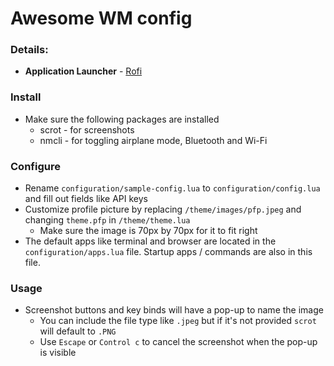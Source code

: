 # Awesome WM config

### Details:

- **Application Launcher** - [Rofi](https://github.com/davatorium/rofi)

### Install

- Make sure the following packages are installed
  - scrot - for screenshots
  - nmcli - for toggling airplane mode, Bluetooth and Wi-Fi

### Configure

- Rename `configuration/sample-config.lua` to `configuration/config.lua` and fill out fields like API keys
- Customize profile picture by replacing `/theme/images/pfp.jpeg` and changing `theme.pfp` in `/theme/theme.lua`
  - Make sure the image is 70px by 70px for it to fit right
- The default apps like terminal and browser are located in the `configuration/apps.lua` file. Startup apps / commands are also in this file.

### Usage

- Screenshot buttons and key binds will have a pop-up to name the image
  - You can include the file type like `.jpeg` but if it's not provided `scrot` will default to `.PNG`
  - Use `Escape` or `Control c` to cancel the screenshot when the pop-up is visible

